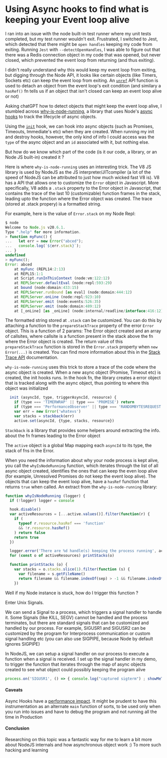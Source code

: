 # Using Async hooks to find what is keeping your Event loop alive

I ran into an issue with the node built-in test runner where my unit tests completed, but my test runner wouldn't exit.
Frustrated, I switched to Jest, which detected that there might be `open handles` keeping my code from exiting. 
Running `Jest` with `--detectOpenHandles`, I was able to figure out that there was a Redis connection object in my code
that was opened, but never closed, which prevented the event loop from returning (and thus exiting). 

I didn't really understand why this would keep my event loop from exiting, but digging through the Node API, it 
looks like certain objects (like Timers, Sockets etc) can keep the event loop from exiting. An [`unref`](https://github.com/search?q=repo%3Anodejs%2Fnode%20path%3A%2F%5Edoc%5C%2Fapi%5C%2F%2F%20unref&type=code) API function
is used to detach an object from the event loop's exit condition (and similary a `hasRef()` fn tells us if an object that isn't closed can keep an event loop alive or not)

Asking chatGPT how to detect objects that might keep the event loop alive, I stumbled across [why-is-node-running](https://github.com/mafintosh/why-is-node-running), a library that uses Node's [async hooks](https://nodejs.org/dist/latest-v20.x/docs/api/async_hooks.html) to track the lifecycle of async objects.

Using the [`init`](https://nodejs.org/dist/latest-v20.x/docs/api/async_hooks.html#initasyncid-type-triggerasyncid-resource) hook, we can hook into async objects (such as Promises, Timeouts, Immediate's etc) when they are created.
When running my init and destroy hooks, however, the only kind of info I could access was the `type` of the async object and an `id` associated with it, but nothing else. 

But how do we know which part of the code (is it our code, a library, or an Node JS built-in) created it ? 

Here is where `why-is-node-running` uses an interesting trick. The V8 JS library is used by NodeJS as the JS interpreter/JITcompiler (a lot of the speed of NodeJS can be attributed to just how much wicked fast V8 is). V8 has a API that allows one to customize the `Error` object in Javascript. 
More specifically, V8 adds a `.stack` property to the Error object in Javascript, that contains the trace of the last 10 (customizable) function frames in the stack, leading upto the function where the Error object was created. The trace (stored at .stack propery) is a formatted string.

For example, here is the value of `Error.stack` on my Node Repl:

```js
$ node
Welcome to Node.js v20.6.1.
Type ".help" for more information.
> function myFunc() {
...   let err = new Error("abced");
...   console.log(`${err.stack}`);
... }
undefined
> myFunc();
Error: abced
    at myFunc (REPL14:2:13)
    at REPL15:1:1
    at Script.runInThisContext (node:vm:122:12)
    at REPLServer.defaultEval (node:repl:593:29)
    at bound (node:domain:433:15)
    at REPLServer.runBound [as eval] (node:domain:444:12)
    at REPLServer.onLine (node:repl:923:10)
    at REPLServer.emit (node:events:526:35)
    at REPLServer.emit (node:domain:489:12)
    at [_onLine] [as _onLine] (node:internal/readline/interface:416:12)
```

The formatted string stored at `.stack` can be customized. You can do this by attaching a function to the `prepareStackTrace` property of the error `Error` object. This is a function of 2 params: The Error object created and an array of callsites, where callsite is a function present in the stack above the fn where the Error object is created. The return value of this `prepareStackTrace` function is stored in the `Error.stack` property when `new Error(...)` is created. You can find more information about this in the [Stack Trace API](https://v8.dev/docs/stack-trace-api) documentation. 

`why-is-node-running` uses this trick to store a trace of the code where the async object is created. When a new async object (Promise, Timeout etc) is created, the init hooks runs. In the hook fn, the library creates a error object that is tracked along with the async object, thus pointing to where this object was initialized


```js
  init (asyncId, type, triggerAsyncId, resource) {
    if (type === 'TIMERWRAP' || type === 'PROMISE') return
    if (type === 'PerformanceObserver' || type === 'RANDOMBYTESREQUEST') return
    var err = new Error('whatevs')
    var stacks = stackback(err)
    active.set(asyncId, {type, stacks, resource})
```
`Stackback` is a library that provides some helpers around extracting the info. about the fn frames leading to the Error object

The `active` object is a global Map mapping each `asyncId` to its type, the stack of fns in the Error. 

When you need the information about why your node process is kept alive, you call the `whyIsNodeRunning` function, which iterates through the list of all async object created, identifies the ones that can keep the even loop alive (for example, Unresolved Promises do not keep the event loop alive). The objects that can keep the event loop alive, have a `hasRef` function that returns `true` when called.  An extract from the `why-is-node-running` library:

```js
function whyIsNodeRunning (logger) {
  if (!logger) logger = console

  hook.disable()
  var activeResources = [...active.values()].filter(function(r) {
    if (
      typeof r.resource.hasRef === 'function'
      && !r.resource.hasRef()
    ) return false
    return true
  })

  logger.error('There are %d handle(s) keeping the process running', activeResources.length)
  for (const o of activeResources) printStacks(o)

  function printStacks (o) {
    var stacks = o.stacks.slice(1).filter(function (s) {
      var filename = s.getFileName()
      return filename && filename.indexOf(sep) > -1 && filename.indexOf('internal' + sep) !== 0
    })
```

Well if my Node instance is stuck, how do I trigger this function ? 

Enter Unix Signals. 

We can send a Signal to a process, which triggers a signal handler to handle it. Some Signals (like KILL, SEGV) cannot be handled and the process terminates, but there are standard signals that can be customized and handled by our process. For example, SIGUSR1 and SIGUSR2 can be customized by the program for Interprocess communication or custom signal handling etc (you can also use SIGPIPE, because Node by default ignores SIGPIPE) 

In NodeJS, we can setup a signal handler on our process to execute a function when a signal is received. I set up 
the signal handler in my demo, to trigger the function that iterates through the map of async objects created to see 
what object could possibly keeping the program alive

```js
process.on('SIGUSR1', () => { console.log("captured sigterm") ; showMeTheCulprit(fd)});
```

#### Caveats 

Async Hooks have a [performance impact](https://github.com/nodejs/benchmarking/issues/181). It might be prudent to have this instrumentation as an alternate `main` function of sorts, to be used only when you run into issues and have to debug the program and not running all the time in Production

#### Conclusion
Researching on this topic was a fantastic way for me to learn a bit more about NodeJS internals and how asynchronous object work :) To more such hacking and learning
